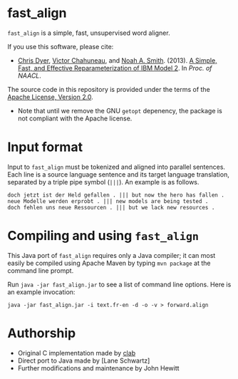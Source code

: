 fast_align
==========

`fast_align` is a simple, fast, unsupervised word aligner.

If you use this software, please cite:
* [Chris Dyer](http://www.cs.cmu.edu/~cdyer), [Victor Chahuneau](http://victor.chahuneau.fr), and [Noah A. Smith](http://www.cs.cmu.edu/~nasmith). (2013). [A Simple, Fast, and Effective Reparameterization of IBM Model 2](http://www.ark.cs.cmu.edu/cdyer/fast_valign.pdf). In *Proc. of NAACL*.

The source code in this repository is provided under the terms of the [Apache License, Version 2.0](http://www.apache.org/licenses/LICENSE-2.0.html).

 - Note that until we remove the GNU `getopt` depenency, the package is not compliant with the Apache license.

# Input format

Input to `fast_align` must be tokenized and aligned into parallel sentences. Each line is a source language sentence and its target language translation, separated by a triple pipe symbol (`|||`). An example is as follows.

    doch jetzt ist der Held gefallen . ||| but now the hero has fallen .
    neue Modelle werden erprobt . ||| new models are being tested .
    doch fehlen uns neue Ressourcen . ||| but we lack new resources .

# Compiling and using `fast_align`

This Java port of `fast_align` requires only a Java compiler; it can most easily be compiled using Apache Maven by typing `mvn package` at the command line prompt.

Run `java -jar fast_align.jar` to see a list of command line options. Here is an example invocation:

    java -jar fast_align.jar -i text.fr-en -d -o -v > forward.align

# Authorship

 - Original C implementation made by [clab](https://github.com/clab)
 - Direct port to Java made by [Lane Schwartz]
 - Further modifications and maintenance by John Hewitt

